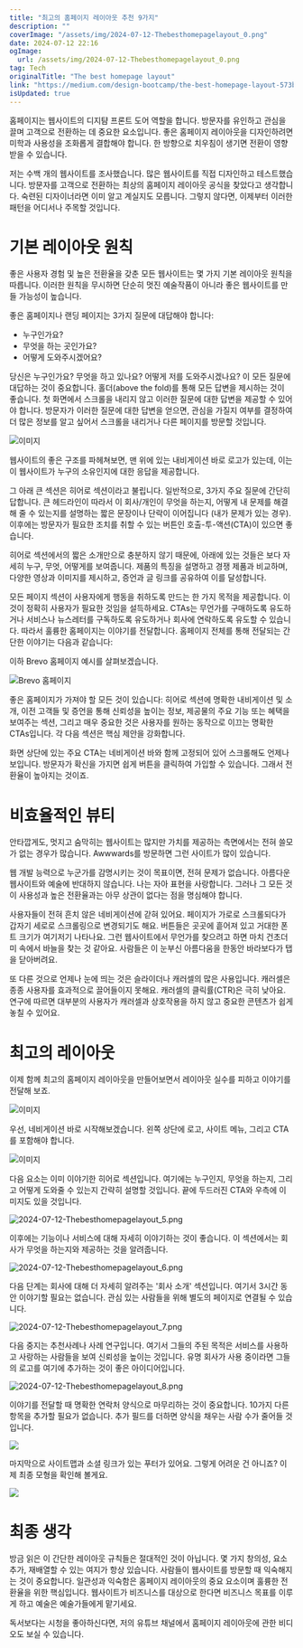 ```yaml
---
title: "최고의 홈페이지 레이아웃 추천 9가지"
description: ""
coverImage: "/assets/img/2024-07-12-Thebesthomepagelayout_0.png"
date: 2024-07-12 22:16
ogImage: 
  url: /assets/img/2024-07-12-Thebesthomepagelayout_0.png
tag: Tech
originalTitle: "The best homepage layout"
link: "https://medium.com/design-bootcamp/the-best-homepage-layout-573b13e27784"
isUpdated: true
---
```





홈페이지는 웹사이트의 디지턈 프론트 도어 역할을 합니다. 방문자를 유인하고 관심을 끌며 고객으로 전환하는 데 중요한 요소입니다. 좋은 홈페이지 레이아웃을 디자인하려면 미학과 사용성을 조화롭게 결합해야 합니다. 한 방향으로 치우침이 생기면 전환이 영향받을 수 있습니다.

저는 수백 개의 웹사이트를 조사했습니다. 많은 웹사이트를 직접 디자인하고 테스트했습니다. 방문자를 고객으로 전환하는 최상의 홈페이지 레이아웃 공식을 찾았다고 생각합니다. 숙련된 디자이너라면 이미 알고 계실지도 모릅니다. 그렇지 않다면, 이제부터 이러한 패턴을 어디서나 주목할 것입니다.

# 기본 레이아웃 원칙

좋은 사용자 경험 및 높은 전환율을 갖춘 모든 웹사이트는 몇 가지 기본 레이아웃 원칙을 따릅니다. 이러한 원칙을 무시하면 단순히 멋진 예술작품이 아니라 좋은 웹사이트를 만들 가능성이 높습니다.

<div class="content-ad"></div>

좋은 홈페이지나 랜딩 페이지는 3가지 질문에 대답해야 합니다:

- 누구인가요?
- 무엇을 하는 곳인가요?
- 어떻게 도와주시겠어요?

당신은 누구인가요? 무엇을 하고 있나요? 어떻게 저를 도와주시겠나요? 이 모든 질문에 대답하는 것이 중요합니다. 홀더(above the fold)를 통해 모든 답변을 제시하는 것이 좋습니다. 첫 화면에서 스크롤을 내리지 않고 이러한 질문에 대한 답변을 제공할 수 있어야 합니다. 방문자가 이러한 질문에 대한 답변을 얻으면, 관심을 가질지 여부를 결정하여 더 많은 정보를 알고 싶어서 스크롤을 내리거나 다른 페이지를 방문할 것입니다.

![이미지](/assets/img/2024-07-12-Thebesthomepagelayout_0.png)

<div class="content-ad"></div>

웹사이트의 좋은 구조를 파헤쳐보면, 맨 위에 있는 내비게이션 바로 로고가 있는데, 이는 이 웹사이트가 누구의 소유인지에 대한 응답을 제공합니다.

그 아래 큰 섹션은 히어로 섹션이라고 불립니다. 일반적으로, 3가지 주요 질문에 간단히 답합니다. 큰 헤드라인이 따라서 이 회사/개인이 무엇을 하는지, 어떻게 내 문제를 해결해 줄 수 있는지를 설명하는 짧은 문장이나 단락이 이어집니다 (내가 문제가 있는 경우). 이후에는 방문자가 필요한 조치를 취할 수 있는 버튼인 호출-투-액션(CTA)이 있으면 좋습니다.

히어로 섹션에서의 짧은 소개만으로 충분하지 않기 때문에, 아래에 있는 것들은 보다 자세히 누구, 무엇, 어떻게를 보여줍니다. 제품의 특징을 설명하고 경쟁 제품과 비교하며, 다양한 영상과 이미지를 제시하고, 증언과 글 링크를 공유하여 이를 달성합니다.

<div class="content-ad"></div>

모든 페이지 섹션이 사용자에게 행동을 취하도록 만드는 한 가지 목적을 제공합니다. 이것이 정확히 사용자가 필요한 것임을 설득하세요. CTAs는 무언가를 구매하도록 유도하거나 서비스나 뉴스레터를 구독하도록 유도하거나 회사에 연락하도록 유도할 수 있습니다. 따라서 훌륭한 홈페이지는 이야기를 전달합니다. 홈페이지 전체를 통해 전달되는 간단한 이야기는 다음과 같습니다:

이하 Brevo 홈페이지 예시를 살펴보겠습니다.

![Brevo 홈페이지](/assets/img/2024-07-12-Thebesthomepagelayout_2.png)

좋은 홈페이지가 가져야 할 모든 것이 있습니다: 히어로 섹션에 명확한 내비게이션 및 소개, 이전 고객들 및 증언을 통해 신뢰성을 높이는 정보, 제공물의 주요 기능 또는 혜택을 보여주는 섹션, 그리고 매우 중요한 것은 사용자를 원하는 동작으로 이끄는 명확한 CTAs입니다. 각 다음 섹션은 핵심 제안을 강화합니다.

<div class="content-ad"></div>

화면 상단에 있는 주요 CTA는 네비게이션 바와 함께 고정되어 있어 스크롤해도 언제나 보입니다. 방문자가 확신을 가지면 쉽게 버튼을 클릭하여 가입할 수 있습니다. 그래서 전환율이 높아지는 것이죠.

# 비효율적인 뷰티

안타깝게도, 멋지고 숨막히는 웹사이트는 많지만 가치를 제공하는 측면에서는 전혀 쓸모가 없는 경우가 많습니다. Awwwards를 방문하면 그런 사이트가 많이 있습니다.

웹 개발 능력으로 누군가를 감명시키는 것이 목표이면, 전혀 문제가 없습니다. 아름다운 웹사이트와 예술에 반대하지 않습니다. 나는 자아 표현을 사랑합니다. 그러나 그 모든 것이 사용성과 높은 전환율과는 아무 상관이 없다는 점을 명심해야 합니다.

<div class="content-ad"></div>

사용자들이 전혀 흔치 않은 네비게이션에 갇혀 있어요. 페이지가 가로로 스크롤되다가 갑자기 세로로 스크롤링으로 변경되기도 해요. 버튼들은 곳곳에 흩어져 있고 거대한 폰트 크기가 여기저기 나타나요. 그런 웹사이트에서 무언가를 찾으려고 하면 마치 건초더미 속에서 바늘을 찾는 것 같아요. 사람들은 이 눈부신 아름다움을 한동안 바라보다가 탭을 닫아버려요.

또 다른 것으로 언제나 눈에 띄는 것은 슬라이더나 캐러셀의 많은 사용입니다. 캐러셀은 종종 사용자를 효과적으로 끌어들이지 못해요. 캐러셀의 클릭률(CTR)은 극히 낮아요. 연구에 따르면 대부분의 사용자가 캐러셀과 상호작용을 하지 않고 중요한 콘텐츠가 쉽게 놓칠 수 있어요.

# 최고의 레이아웃

이제 함께 최고의 홈페이지 레이아웃을 만들어보면서 레이아웃 실수를 피하고 이야기를 전달해 보죠.

<div class="content-ad"></div>


![이미지](/assets/img/2024-07-12-Thebesthomepagelayout_3.png)

우선, 네비게이션 바로 시작해보겠습니다. 왼쪽 상단에 로고, 사이트 메뉴, 그리고 CTA를 포함해야 합니다.

![이미지](/assets/img/2024-07-12-Thebesthomepagelayout_4.png)

다음 요소는 이미 이야기한 히어로 섹션입니다. 여기에는 누구인지, 무엇을 하는지, 그리고 어떻게 도와줄 수 있는지 간략히 설명할 것입니다. 끝에 두드러진 CTA와 우측에 이미지도 있을 것입니다.


<div class="content-ad"></div>

![2024-07-12-Thebesthomepagelayout_5.png](/assets/img/2024-07-12-Thebesthomepagelayout_5.png)

이후에는 기능이나 서비스에 대해 자세히 이야기하는 것이 좋습니다. 이 섹션에서는 회사가 무엇을 하는지와 제공하는 것을 알려줍니다.

![2024-07-12-Thebesthomepagelayout_6.png](/assets/img/2024-07-12-Thebesthomepagelayout_6.png)

다음 단계는 회사에 대해 더 자세히 알려주는 '회사 소개' 섹션입니다. 여기서 3시간 동안 이야기할 필요는 없습니다. 관심 있는 사람들을 위해 별도의 페이지로 연결될 수 있습니다.

<div class="content-ad"></div>

![2024-07-12-Thebesthomepagelayout_7.png](/assets/img/2024-07-12-Thebesthomepagelayout_7.png)

다음 중지는 추천사례나 사례 연구입니다. 여기서 그들의 주된 목적은 서비스를 사용하고 사랑하는 사람들을 보여 신뢰성을 높이는 것입니다. 유명 회사가 사용 중이라면 그들의 로고를 여기에 추가하는 것이 좋은 아이디어입니다.

![2024-07-12-Thebesthomepagelayout_8.png](/assets/img/2024-07-12-Thebesthomepagelayout_8.png)

이야기를 전달할 때 명확한 연락처 양식으로 마무리하는 것이 중요합니다. 10가지 다른 항목을 추가할 필요가 없습니다. 추가 필드를 더하면 양식을 채우는 사람 수가 줄어들 것입니다.

<div class="content-ad"></div>

<img src="/assets/img/2024-07-12-Thebesthomepagelayout_9.png" />

마지막으로 사이트맵과 소셜 링크가 있는 푸터가 있어요. 그렇게 어려운 건 아니죠? 이제 최종 모형을 확인해 볼게요.

<img src="/assets/img/2024-07-12-Thebesthomepagelayout_10.png" />

# 최종 생각

<div class="content-ad"></div>

방금 읽은 이 간단한 레이아웃 규칙들은 절대적인 것이 아닙니다. 몇 가지 창의성, 요소 추가, 재배열할 수 있는 여지가 항상 있습니다. 사람들이 웹사이트를 방문할 때 익숙해지는 것이 중요합니다. 일관성과 익숙함은 홈페이지 레이아웃의 중요 요소이며 훌륭한 전환율을 위한 핵심입니다. 웹사이트가 비즈니스를 대상으로 한다면 비즈니스 목표를 이루게 하고 예술은 예술가들에게 맡기세요.

독서보다는 시청을 좋아하신다면, 저의 유튜브 채널에서 홈페이지 레이아웃에 관한 비디오도 보실 수 있습니다.